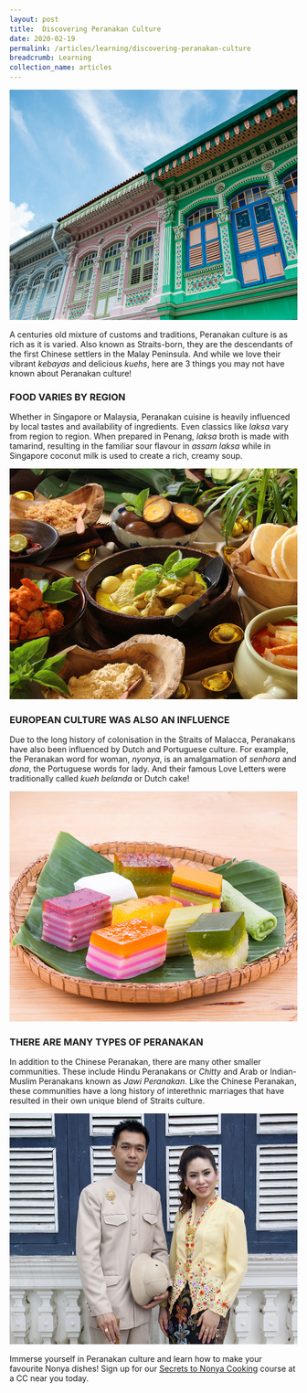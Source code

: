 ```yaml
---
layout: post
title:  Discovering Peranakan Culture
date: 2020-02-19
permalink: /articles/learning/discovering-peranakan-culture
breadcrumb: Learning
collection_name: articles
---
```

![Discovering Peranakan Culture](/images/content-articles/learning/discovering-peranakan-culture-img1.jpg)

A centuries old mixture of customs and traditions, Peranakan culture is as rich as it is varied. Also known as Straits-born, they are the descendants of the first Chinese settlers in the Malay Peninsula. And while we love their vibrant *kebayas* and delicious *kuehs*, here are 3 things you may not have known about Peranakan culture!

### FOOD VARIES BY REGION
Whether in Singapore or Malaysia, Peranakan cuisine is heavily influenced by local tastes and availability of ingredients. Even classics like *laksa* vary from region to region. When prepared in Penang, *laksa* broth is made with tamarind, resulting in the familiar sour flavour in *assam laksa* while in Singapore coconut milk is used to create a rich, creamy soup. 

![Discovering Peranakan Culture](/images/content-articles/learning/discovering-peranakan-culture-img2.jpg)

### EUROPEAN CULTURE WAS ALSO AN INFLUENCE
Due to the long history of colonisation in the Straits of Malacca, Peranakans have also been influenced by Dutch and Portuguese culture. For example, the Peranakan word for woman, *nyonya*, is an amalgamation of *senhora* and *dona*, the Portuguese words for lady. And their famous Love Letters were traditionally called *kueh belanda* or Dutch cake!

![Discovering Peranakan Culture](/images/content-articles/learning/discovering-peranakan-culture-img3.jpg)

### THERE ARE MANY TYPES OF PERANAKAN 
In addition to the Chinese Peranakan, there are many other smaller communities. These include Hindu Peranakans or *Chitty* and Arab or Indian-Muslim Peranakans known as *Jawi Peranakan*. Like the Chinese Peranakan, these communities have a long history of interethnic marriages that have resulted in their own unique blend of Straits culture. 

![Discovering Peranakan Culture](/images/content-articles/learning/discovering-peranakan-culture-img4.jpg)

Immerse yourself in Peranakan culture and learn how to make your favourite Nonya dishes! Sign up for our [Secrets to Nonya Cooking](../../course-directory/lifestyle-and-leisure/#the-secrets-to-nonya-cooking) course at a CC near you today. 